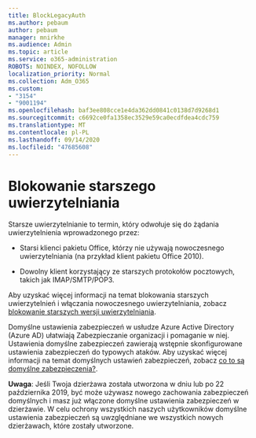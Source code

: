 ```yaml
---
title: BlockLegacyAuth
ms.author: pebaum
author: pebaum
manager: mnirkhe
ms.audience: Admin
ms.topic: article
ms.service: o365-administration
ROBOTS: NOINDEX, NOFOLLOW
localization_priority: Normal
ms.collection: Adm_O365
ms.custom:
- "3154"
- "9001194"
ms.openlocfilehash: baf3ee808cce1e4da362dd0841c0138d7d9268d1
ms.sourcegitcommit: c6692ce0fa1358ec3529e59ca0ecdfdea4cdc759
ms.translationtype: MT
ms.contentlocale: pl-PL
ms.lasthandoff: 09/14/2020
ms.locfileid: "47685608"
---
```

# <a name="blocking-legacy-authentication"></a>Blokowanie starszego uwierzytelniania

Starsze uwierzytelnianie to termin, który odwołuje się do żądania uwierzytelnienia wprowadzonego przez:

- Starsi klienci pakietu Office, którzy nie używają nowoczesnego uwierzytelniania (na przykład klient pakietu Office 2010).

- Dowolny klient korzystający ze starszych protokołów pocztowych, takich jak IMAP/SMTP/POP3.

Aby uzyskać więcej informacji na temat blokowania starszych uwierzytelnień i włączania nowoczesnego uwierzytelniania, zobacz [blokowanie starszych wersji uwierzytelniania](https://docs.microsoft.com/azure/active-directory/conditional-access/concept-conditional-access-block-legacy-authentication).

Domyślne ustawienia zabezpieczeń w usłudze Azure Active Directory (Azure AD) ułatwiają Zabezpieczanie organizacji i pomaganie w niej. Ustawienia domyślne zabezpieczeń zawierają wstępnie skonfigurowane ustawienia zabezpieczeń do typowych ataków.
Aby uzyskać więcej informacji na temat domyślnych ustawień zabezpieczeń, zobacz [co to są domyślne zabezpieczenia?](https://docs.microsoft.com/azure/active-directory/fundamentals/concept-fundamentals-security-defaults). 

**Uwaga**: Jeśli Twoja dzierżawa została utworzona w dniu lub po 22 października 2019, być może używasz nowego zachowania zabezpieczeń domyślnych i masz już włączone domyślne ustawienia zabezpieczeń w dzierżawie.  W celu ochrony wszystkich naszych użytkowników domyślne ustawienia zabezpieczeń są uwzględniane we wszystkich nowych dzierżawach, które zostały utworzone.
